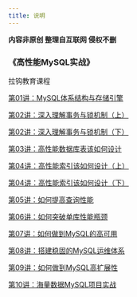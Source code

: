 ```yaml
---
title: 说明
---
```


**内容非原创 整理自互联网 侵权不删**

### 《高性能MySQL实战》 

拉钩教育课程

[第01讲：MySQL体系结构与存储引擎](/mysql/lagou/mysql_01_lagou.md)

[第02讲：深入理解事务与锁机制（上）](/mysql/lagou/mysql_02-1_lagou.md)

[第02讲：深入理解事务与锁机制（下）](/mysql/lagou/mysql_02-2_lagou.md)

[第03讲：高性能数据库表该如何设计](/mysql/lagou/mysql_03_lagou.md)

[第04讲：高性能索引该如何设计（上）](/mysql/lagou/mysql_04-1_lagou.md)

[第04讲：高性能索引该如何设计（下）](/mysql/lagou/mysql_04-2_lagou.md)

[第05讲：如何提高查询性能](/mysql/lagou/mysql_05_lagou.md)

[第06讲：如何突破单库性能瓶颈](/mysql/lagou/mysql_06_lagou.md)

[第07讲：如何做到MySQL的高可用](/mysql/lagou/mysql_07_lagou.md)

[第08讲：搭建稳固的MySQL运维体系](/mysql/lagou/mysql_08_lagou.md)

[第09讲：如何做到MySQL高扩展性](/mysql/lagou/mysql_09_lagou.md)

[第10讲：海量数据MySQL项目实战](/mysql/lagou/mysql_10_lagou.md)

